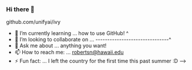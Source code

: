 ### Hi there 👋

<!--
**robertsn808/robertsn808** is a ✨ _special_ ✨ repository because its `README.md` (this file) appears on your GitHub profile.

Here are some ideas to get you started:

- 🔭 I’m currently working on ... learning to contribute to --> github.com/unifyai/ivy
- 🌱 I’m currently learning ... how to use GitHub!                    ^
- 👯 I’m looking to collaborate on ... -------------------------------^
- 💬 Ask me about ... anything you want!
- 📫 How to reach me: ... robertsn@hawaii.edu
- ⚡ Fun fact: ... I left the country for the first time this past summer :D
-->
